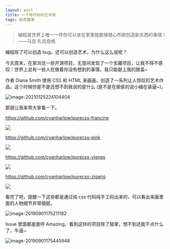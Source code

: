 ```yaml
---
layout: post
title: 一个写代码的艺术家
tags: 新奇趣事
---
```


> 编程是世界上唯一一件你可以坐在家里就能够随心所欲创造新东西的事情！ ——马克·扎克伯格

编程除了可以创造 bug，还可以创造艺术，为什么这么说呢？

今天周末，在家浏览一些开源项目，无意间发现了一个宝藏项目，让我不得不感叹：世界上总有一些人在做着你没有想到的事情。我只能献上我的膝盖~

作者 Diana Smith 使用 CSS 和 HTML 来画画，创造了一系列让人惊叹的艺术作品。这个时候你是不是还想不到我说的是什么 (是不是在偷偷的说小编在装逼~)。

![image-20210125224104404](https://7465-test-3c9b5e-books-1301492295.tcb.qcloud.la/images/compress_image-20210125224104404.png)

那就让我来带大家看一下。

<https://github.com/cyanharlow/purecss-francine>

![](https://7465-test-3c9b5e-books-1301492295.tcb.qcloud.la/images/compress_preview-20210125224150594.jpg)



<https://github.com/cyanharlow/purecss-pink>

![](https://7465-test-3c9b5e-books-1301492295.tcb.qcloud.la/images/compress_preview.png)



<https://github.com/cyanharlow/purecss-vignes>

![](https://7465-test-3c9b5e-books-1301492295.tcb.qcloud.la/images/compress_preview-20210125224133644.jpg)



<https://github.com/cyanharlow/purecss-zigario>

![](https://7465-test-3c9b5e-books-1301492295.tcb.qcloud.la/images/compress_preview.jpg)



看完了吧，提醒一下这些都是通过纯 css 代码纯手工码出来的，可以看出来画里面的人物细节非常细腻。

![image-20190901175211182](https://7465-test-3c9b5e-1258459492.tcb.qcloud.la/GitHub%E7%B2%BE%E9%80%89/purecss_rule.png)



Issue 里面都是直呼 Amazing，看到这样的项目除了鼓掌，想不到还能干点什么了，牛逼~

![image-20190901175445948](https://7465-test-3c9b5e-1258459492.tcb.qcloud.la/GitHub%E7%B2%BE%E9%80%89/purecss_issue.png)
